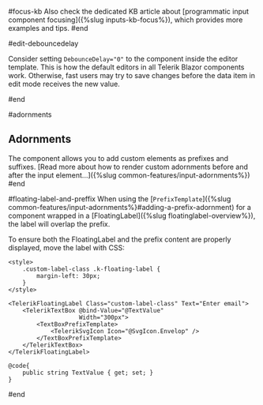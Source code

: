 #focus-kb
Also check the dedicated KB article about [programmatic input component focusing]({%slug inputs-kb-focus%}), which provides more examples and tips.
#end

#edit-debouncedelay

Consider setting `DebounceDelay="0"` to the component inside the editor template. This is how the default editors in all Telerik Blazor components work. Otherwise, fast users may try to save changes before the data item in edit mode receives the new value.

#end

#adornments
## Adornments

The component allows you to add custom elements as prefixes and suffixes. [Read more about how to render custom adornments before and after the input element...]({%slug common-features/input-adornments%})
#end
 
#floating-label-and-preffix
When using the [`PrefixTemplate`]({%slug common-features/input-adornments%}#adding-a-prefix-adornment) for a component wrapped in a [FloatingLabel]({%slug floatinglabel-overview%}), the label will overlap the prefix.

To ensure both the FloatingLabel and the prefix content are properly displayed, move the label with CSS:

````CSHTML
<style>
    .custom-label-class .k-floating-label {
        margin-left: 30px;
    }
</style>

<TelerikFloatingLabel Class="custom-label-class" Text="Enter email">
    <TelerikTextBox @bind-Value="@TextValue"
                    Width="300px">
        <TextBoxPrefixTemplate>
            <TelerikSvgIcon Icon="@SvgIcon.Envelop" />
        </TextBoxPrefixTemplate>
    </TelerikTextBox>
</TelerikFloatingLabel>

@code{
    public string TextValue { get; set; }
}
````
#end